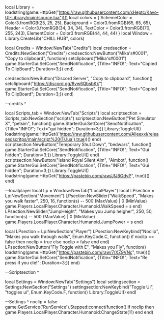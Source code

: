 local Library = loadstring(game:HttpGet("https://raw.githubusercontent.com/xHeptc/Kavo-UI-Library/main/source.lua"))()
local colors = {
	SchemeColor = Color3.fromRGB(25, 25, 25),
	Background = Color3.fromRGB(65, 65, 65),
	Header = Color3.fromRGB(34, 34, 34),
	TextColor = Color3.fromRGB(70, 255, 243),
	ElementColor = Color3.fromRGB(44, 44, 44)
}
local Window = Library.CreateLib("CHILL HUB", colors)

local Credits = Window:NewTab("Credits")
local credsection = Credits:NewSection("Credits")
credsection:NewButton("Mika's#0001", "Copy to clipboard", function()
    setclipboard("Mika's#0001")
	game.StarterGui:SetCore("SendNotification", {Title="INFO!"; Text="Copied To ClipBoard"; Duration=3;})
end)
 
credsection:NewButton("Discord Server", "Copy to clipboard", function()
    setclipboard("https://discord.gg/8vw6QbsbKk")
	game.StarterGui:SetCore("SendNotification", {Title="INFO!"; Text="Copied To ClipBoard"; Duration=3;})
end)

--credits ^

local Scripts_tab = Window:NewTab("Scripts")
local scriptsection = Scripts_tab:NewSection("scripts")
scriptsection:NewButton("Pet Simulator X", "petsim", function()
    game.StarterGui:SetCore("SendNotification", {Title="INFO!"; Text="gui hidden"; Duration=3;})
    Library:ToggleUI()
    loadstring(game:HttpGet(('https://raw.githubusercontent.com/Alleexxi/releasedscritps/main/script%20(1).lua'),true))()
end)
scriptsection:NewButton("Temporary Shut Down", "bedwars", function()
    game.StarterGui:SetCore("SendNotification", {Title="INFO!"; Text="Gui hidden"; Duration=3;})
    Library:ToggleUI()
end)
scriptsection:NewButton("Island Royal Silent Aim", "Aimbot", function()
    game.StarterGui:SetCore("SendNotification", {Title="INFO!"; Text="Gui hidden"; Duration=3;})
    Library:ToggleUI()
    loadstring(game:HttpGet("https://pastebin.com/raw/JfJ8GdyP", true))()
end)

--localplayer
local Lp = Window:NewTab("LocalPlayer")
local LPsection = Lp:NewSection("Movement")
LPsection:NewSlider("WalkSpeed", "Makes you walk faster", 250, 16, function(s) -- 500 (MaxValue) | 0 (MinValue)
    game.Players.LocalPlayer.Character.Humanoid.WalkSpeed = s
end)
LPsection:NewSlider("JumpHeight", "Makes you Jump heigher", 250, 50, function(s) -- 500 (MaxValue) | 0 (MinValue)
    game.Players.LocalPlayer.Character.Humanoid.JumpPower = s
end)

local LPsection = Lp:NewSection("Player")
LPsection:NewKeybind("Noclip", "Makes you walk through walls", Enum.KeyCode.C, function()
	if noclip == false then
        noclip = true
    else
        noclip = false
    end
end)
LPsection:NewButton("Fly Toggle with E", "Makes you Fly", function()
    loadstring(game:HttpGet("https://pastebin.com/raw/7rXZ9VNc", true))()
    game.StarterGui:SetCore("SendNotification", {Title="INFO!"; Text="Re press if you die!"; Duration=3;})
end)


--Scriptsection ^

local Settings = Window:NewTab("Settings")
local settingsection = Settings:NewSection("Settings")
settingsection:NewKeybind("Toggle UI", "toggles ui", Enum.KeyCode.F, function()
	Library:ToggleUI()
end)


--Settings ^
noclip = false
game:GetService('RunService').Stepped:connect(function()
    if noclip then
        game.Players.LocalPlayer.Character.Humanoid:ChangeState(11)
    end
end)


